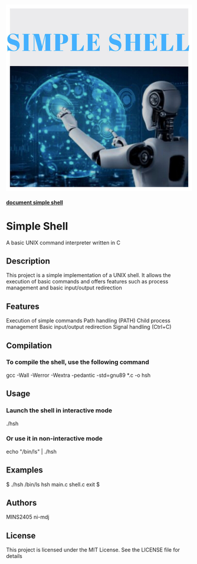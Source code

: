 ![simple_shell](image.png)

#### [document simple shell](vscode-local:/c%3A/Users/selve/Downloads/simple%20shell%20noor%20mina.pdf)

# Simple Shell
A basic UNIX command interpreter written in C

## Description
This project is a simple implementation of a UNIX shell. It allows the execution of basic commands and offers features such as process management and basic input/output redirection

## Features
Execution of simple commands
Path handling (PATH)
Child process management
Basic input/output redirection
Signal handling (Ctrl+C)

## Compilation
### To compile the shell, use the following command
gcc -Wall -Werror -Wextra -pedantic -std=gnu89 *.c -o hsh

## Usage
### Launch the shell in interactive mode
./hsh

### Or use it in non-interactive mode
echo "/bin/ls" | ./hsh

## Examples
$ ./hsh
/bin/ls
hsh main.c shell.c
exit
$

## Authors
MINS2405
ni-mdj

## License
This project is licensed under the MIT License. See the LICENSE file for details

